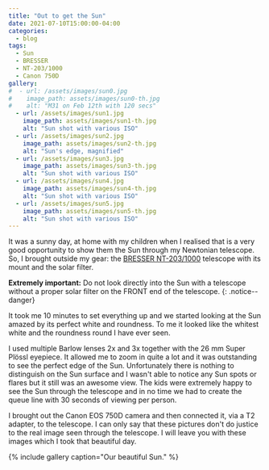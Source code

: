 ```yaml
---
title: "Out to get the Sun"
date: 2021-07-10T15:00:00-04:00
categories:
  - blog
tags:
  - Sun
  - BRESSER
  - NT-203/1000
  - Canon 750D
gallery:
#  - url: /assets/images/sun0.jpg
#    image_path: assets/images/sun0-th.jpg
#    alt: "M31 on Feb 12th with 120 secs"
  - url: /assets/images/sun1.jpg
    image_path: assets/images/sun1-th.jpg
    alt: "Sun shot with various ISO"
  - url: /assets/images/sun2.jpg
    image_path: assets/images/sun2-th.jpg
    alt: "Sun's edge, magnified"
  - url: /assets/images/sun3.jpg
    image_path: assets/images/sun3-th.jpg
    alt: "Sun shot with various ISO"
  - url: /assets/images/sun4.jpg
    image_path: assets/images/sun4-th.jpg
    alt: "Sun shot with various ISO"
  - url: /assets/images/sun5.jpg
    image_path: assets/images/sun5-th.jpg
    alt: "Sun shot with various ISO"
---
```


It was a sunny day, at home with my children when I realised that is a very good opportunity to show them the Sun through my Newtonian telescope. So, I brought outside my gear: the [BRESSER NT-203/1000](https://www.bresser.de/en/Astronomy/Telescopes/BRESSER-Messier-NT-203-1000-Hexafoc-EXOS-2-EQ5-Telescope.html) telescope with its mount and the solar filter.

**Extremely important:** Do not look directly into the Sun with a telescope without a proper solar filter on the FRONT end of the telescope.
{: .notice--danger}

It took me 10 minutes to set everything up and we started looking at the Sun amazed by its perfect white and roundness. To me it looked like the whitest white and the roundness round I have ever seen.

I used multiple Barlow lenses 2x and 3x together with the 26 mm Super Plössl eyepiece. It allowed me to zoom in quite a lot and it was outstanding to see the perfect edge of the Sun. Unfortunately there is nothing to distinguish on the Sun surface and I wasn't able to notice any Sun spots or flares but it still was an awesome view. The kids were extremely happy to see the Sun through the telescope and in no time we had to create the queue line with 30 seconds of viewing per person.

I brought out the Canon EOS 750D camera and then connected it, via a T2 adapter, to the telescope. I can only say that these pictures don't do justice to the real image seen through the telescope. I will leave you with these images which I took that beautiful day.

{% include gallery caption="Our beautiful Sun." %}
